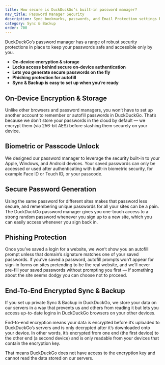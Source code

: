```yaml
---
title: How secure is DuckDuckGo’s built-in password manager?
nav_title: Password Manager Security
description: Sync bookmarks, passwords, and Email Protection settings between DuckDuckGo browsers on phones, tablets, and computers, privately and securely.
category: Sync & Backup
order: 700
---
```


DuckDuckGo’s password manager has a range of robust security protections in place to keep your passwords safe and accessible only by you.

- **On-device encryption & storage**
- **Locks access behind secure on-device authentication**
- **Lets you generate secure passwords on the fly**
- **Phishing protection for autofill**
- **Sync & Backup is easy to set up when you’re ready**

## On-Device Encryption & Storage

Unlike other browsers and password managers, you won’t have to set up another account to remember or autofill passwords in DuckDuckGo. That’s because we don’t store your passwords in the cloud by default — we encrypt them (via 256-bit AES) before stashing them securely on your device.  

## Biometric or Passcode Unlock

We designed our password manager to leverage the security built-in to your Apple, Windows, and Android devices. Your saved passwords can only be accessed or used after authenticating with built-in biometric security, for example Face ID or Touch ID, or your passcode.

## Secure Password Generation

Using the same password for different sites makes that password less secure, and remembering unique passwords for all your sites can be a pain. The DuckDuckGo password manager gives you one-touch access to a strong random password whenever you sign up to a new site, which you can easily access whenever you sign back in. 

## Phishing Protection

Once you’ve saved a login for a website, we won’t show you an autofill prompt unless that domain’s signature matches one of your saved passwords.  If you’ve saved a password, autofill prompts won’t appear for sign-in forms on sites pretending to be the real website, and we’ll never pre-fill your saved passwords without prompting you first — if something about the site seems dodgy you can choose not to proceed. 

## End-To-End Encrypted Sync & Backup 

If you set up private Sync & Backup in DuckDuckGo, we store your data on our servers in a way that prevents us and others from reading it but lets you access up-to-date logins in DuckDuckGo browsers on your other devices.  

End-to-end encryption means your data is encrypted before it’s uploaded to DuckDuckGo’s servers and is only decrypted after it’s downloaded onto your device. In other words, it’s encrypted from one end (the first device) to the other end (a second device) and is only readable from your devices that contain the encryption key. 

That means DuckDuckGo does not have access to the encryption key and cannot read the data stored on our servers.
